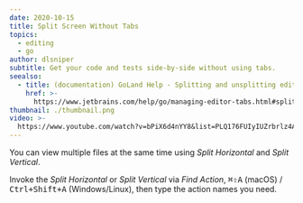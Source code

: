 ```yaml
---
date: 2020-10-15
title: Split Screen Without Tabs
topics:
  - editing
  - go
author: dlsniper
subtitle: Get your code and tests side-by-side without using tabs.
seealso:
  - title: (documentation) GoLand Help - Splitting and unsplitting editor window
    href: >-
      https://www.jetbrains.com/help/go/managing-editor-tabs.html#splitting-and-unsplitting-editor-window
thumbnail: ./thumbnail.png
video: >-
  https://www.youtube.com/watch?v=bPiX6d4nYY8&list=PLQ176FUIyIUZrbrlz4AY1V8VzBJKZyVlW&index=149
---
```


You can view multiple files at the same time using _Split Horizontal_ and _Split Vertical_.

Invoke the _Split Horizontal_ or _Split Vertical_ via _Find Action_, <kbd>⌘⇧A</kbd> (macOS) / <kbd>Ctrl+Shift+A</kbd> (Windows/Linux), then type the action names you need.
